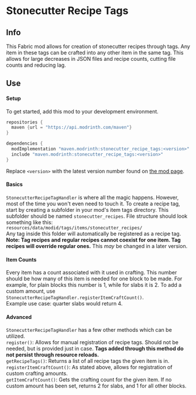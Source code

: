 # Stonecutter Recipe Tags

## Info

This Fabric mod allows for creation of stonecutter recipes through tags.
Any item in these tags can be crafted into any other item in the same tag.
This allows for large decreases in JSON files and recipe counts, cutting
file counts and reducing lag.

## Use
#### Setup
To get started, add this mod to your development environment.
```groovy
repositories {
  maven {url = "https://api.modrinth.com/maven"}
}

dependencies {
  modImplementation "maven.modrinth:stonecutter_recipe_tags:<version>"
  include "maven.modrinth:stonecutter_recipe_tags:<version>"
}
```
Replace `<version>` with the latest version number found on [the mod page](https://modrinth.com/mod/stonecutter_recipe_tags).
#### Basics
`StonecutterRecipeTagHandler` is where all the magic happens. However,
most of the time you won't even need to touch it. To create a recipe tag,
start by creating a subfolder in your mod's item tags directory. This subfolder
should be named `stonecutter_recipes`. File structure should look something like this:<br>
`resources/data/modid/tags/items/stonecutter_recipes/`<br>
Any tag inside this folder will automatically be registered as a recipe tag.<br>
**Note: Tag recipes and regular recipes cannot coexist for one item. Tag recipes
will override regular ones.** This *may* be changed in a later version.
#### Item Counts
Every item has a count associated with it used in crafting. This number should
be how many of this item is needed for one block to be made. For example,
for plain blocks this number is 1, while for slabs it is 2. To add a custom amount,
use `StonecutterRecipeTagHandler.registerItemCraftCount()`.<br>
Example use case: quarter slabs would return 4.
#### Advanced
`StonecutterRecipeTagHandler` has a few other methods which can be utilized.<br>
`register()`: Allows for manual registration of recipe tags. Should not be
needed, but is provided just in case. **Tags added through this method do not
persist through resource reloads.**<br>
`getRecipeTags()`: Returns a list of all recipe tags the given item is in.<br>
`registerItemCraftCount()`: As stated above, allows for registration of
custom crafting amounts.<br>
`getItemCraftCount()`: Gets the crafting count for the given item. If no custom
amount has been set, returns 2 for slabs, and 1 for all other blocks.<br>
